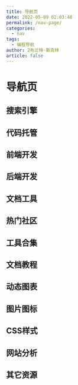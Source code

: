 ```yaml
---
title: 导航页
date: 2022-05-09 02:03:48
permalink: /nav-page/
categories: 
  - nav
tags: 
  - 编程导航
author: 2布兰特·斯克林
article: false
---
```


# 导航页

## 搜索引擎

<ClientOnly>
  <NavCard :cardData="cardData0" :cardListSize=3 carTitlColor="#000" carHoverColor="#000" />
</ClientOnly>

## 代码托管

<ClientOnly>
  <NavCard :cardData="cardData1" :cardListSize=3 carTitlColor="#000" carHoverColor="#000" />
</ClientOnly>

## 前端开发

<ClientOnly>
  <NavCard :cardData="cardData7_1" :cardListSize=3 carTitlColor="#000" carHoverColor="#000" />
</ClientOnly>

<ClientOnly>
  <NavCard :cardData="cardData7_2" :cardListSize=3 carTitlColor="#000" carHoverColor="#000" />
</ClientOnly>

<ClientOnly>
  <NavCard :cardData="cardData7_3" :cardListSize=3 carTitlColor="#000" carHoverColor="#000" />
</ClientOnly>

<ClientOnly>
  <NavCard :cardData="cardData7_4" :cardListSize=3 carTitlColor="#000" carHoverColor="#000" />
</ClientOnly>

<ClientOnly>
  <NavCard :cardData="cardData7_99" :cardListSize=3 carTitlColor="#000" carHoverColor="#000" />
</ClientOnly>

## 后端开发

<ClientOnly>
  <NavCard :cardData="cardData6" :cardListSize=3 carTitlColor="#000" carHoverColor="#000" />
</ClientOnly>

## 文档工具

<ClientOnly>
  <NavCard :cardData="cardData5" :cardListSize=3 carTitlColor="#000" carHoverColor="#000" />
</ClientOnly>

## 热门社区

<ClientOnly>
  <NavCard :cardData="cardData2" :cardListSize=3 carTitlColor="#000" carHoverColor="#000" />
</ClientOnly>

## 工具合集

<ClientOnly>
  <NavCard :cardData="cardData3" :cardListSize=3 carTitlColor="#000" carHoverColor="#000" />
</ClientOnly>

## 文档教程

<ClientOnly>
  <NavCard :cardData="cardData4" :cardListSize=3 carTitlColor="#000" carHoverColor="#000" />
</ClientOnly>

## 动态图表

<ClientOnly>
  <NavCard :cardData="cardData8" :cardListSize=3 carTitlColor="#000" carHoverColor="#000" />
</ClientOnly>

## 图片图标

<ClientOnly>
  <NavCard :cardData="cardData9" :cardListSize=3 carTitlColor="#000" carHoverColor="#000" />
</ClientOnly>

## CSS样式

<ClientOnly>
  <NavCard :cardData="cardData10" :cardListSize=3 carTitlColor="#000" carHoverColor="#000" />
</ClientOnly>

## 网站分析

<ClientOnly>
  <NavCard :cardData="cardData11" :cardListSize=3 carTitlColor="#000" carHoverColor="#000" />
</ClientOnly>

## 其它资源

<ClientOnly>
  <NavCard :cardData="cardData99" :cardListSize=4 carTitlColor="#000" carHoverColor="#000" />
</ClientOnly>

<script>
export default {
    data() {
    return {
      // 搜索引擎
      cardData0: [
        {
          id: '0',
          cardSrc: "http://www.baidu.com/",
          cardImgSrc: "https://cdn.jsdelivr.net/gh/Kele-Bingtang/static/img/tools/20220104224044.png",
          cardName: "百度",
          cardContent:
            "百度——全球最大的中文搜索引擎及最大的中文网站，全球领先的人工智能公司",
        },
        {
          cardSrc: "http://www.google.com/",
          cardImgSrc: "https://cdn.jsdelivr.net/gh/Kele-Bingtang/static/img/tools/20220104225539.png",
          cardName: "Google",
          cardContent:
            "全球最大的搜索引擎公司",
        },
        {
          cardSrc: "https://www.bing.com/",
          cardImgSrc: "https://cdn.jsdelivr.net/gh/Kele-Bingtang/static/img/tools/20220104224430.png",
          cardName: "Bing",
          cardContent:
            "微软公司推出的用以取代Live Search的搜索引擎",
        },
      ],
      // 代码托管
      cardData1: [
        {
          id: '1',
          cardSrc: "https://github.com/",
          cardImgSrc: "https://img0.baidu.com/it/u=2382900870,3325593570&fm=26&fmt=auto",
          cardName: "Github",
          cardContent:
            "GitHub是一个面向开源及私有软件项目的托管平台",
        },
        {
          cardSrc: "https://gitee.com/",
          cardImgSrc: "https://cdn.jsdelivr.net/gh/Kele-Bingtang/static/img/tools/20220104231432.png",
          cardName: "Gitee",
          cardContent:
            "开源中国旗下的代码托管平台：码云",
        },
        {
          cardSrc: "https://vercel.com/",
          cardImgSrc: "https://cdn.jsdelivr.net/gh/Kele-Bingtang/static/img/tools/20220105210701.png",
          cardName: "Vercel",
          cardContent:
            "Vercel 是前端框架和静态站点的平台，旨在与您的无头内容、商业或数据库集成",
        },
        {
          cardSrc: "https://coding.net/",
          cardImgSrc: "https://cdn.jsdelivr.net/gh/Kele-Bingtang/static/img/tools/20220104231517.png",
          cardName: "Coding",
          cardContent:
            "一站式 DevOps，提升研发效能",
        },
      ],
      // 热门社区
      cardData2: [
        {
          id: '2',
          cardSrc: "http://www.csdn.net/",
          cardImgSrc: "https://cdn.jsdelivr.net/gh/Kele-Bingtang/static/img/tools/20220104232713.png",
          cardName: "CDSN",
          cardContent:
            "中国专业IT社区CSDN",
        },
        {
          cardSrc: "http://www.cnblogs.com/",
          cardImgSrc: "https://cdn.jsdelivr.net/gh/Kele-Bingtang/static/img/tools/20220104232039.png",
          cardName: "博客园",
          cardContent:
            "开发者的网上家园",
        },
        {
          cardSrc: "https://www.oschina.net/",
          cardImgSrc: "https://cdn.jsdelivr.net/gh/Kele-Bingtang/static/img/tools/20220104232755.png",
          cardName: "OSChina",
          cardContent:
            "中国最大的开源技术社区",
        },
        {
          cardSrc: "https://segmentfault.com/",
          cardImgSrc: "https://cdn.jsdelivr.net/gh/Kele-Bingtang/static/img/tools/20220105210328.png",
          cardName: "饭否",
          cardContent:
            "中国领先的开发者技术社区",
        },
        {
          cardSrc: "https://juejin.im/",
          cardImgSrc: "https://cdn.jsdelivr.net/gh/Kele-Bingtang/static/img/tools/20220104233516.svg",
          cardName: "掘金",
          cardContent:
            "掘金是一个帮助开发者成长的社区，是一个面向互联网技术人的内容分享平台",
        },
        {
          cardSrc: "https://www.linuxidc.com/",
          cardImgSrc: "https://cdn.jsdelivr.net/gh/Kele-Bingtang/static/img/tools/20220104233249.png",
          cardName: "Linux公社",
          cardContent:
            "Linux系统门户网站",
        },
        {
          cardSrc: "https://www.ibm.com/developerworks/cn/",
          cardImgSrc: "https://cdn.jsdelivr.net/gh/Kele-Bingtang/static/img/tools/20220104233311.png",
          cardName: "IBM 开发者",
          cardContent:
            "IBM开发者社区",
        },
        {
          cardSrc: "https://www.jianshu.com/",
          cardImgSrc: "https://cdn.jsdelivr.net/gh/Kele-Bingtang/static/img/tools/20220111001422.png",
          cardName: "简书",
          cardContent:
            "简书是一个优质的创作社区,在这里,你可以任性地创作,一篇短文、一张照片、一首诗、一幅画……我们相信,每个人都是生活中的艺术家,有着无穷的创造力",
        },
        {
          cardSrc: "https://stackoverflow.com/",
          cardImgSrc: "https://cdn.jsdelivr.net/gh/Kele-Bingtang/static/img/tools/20220111001325.png",
          cardName: "stack overflow",
          cardContent:
            "Stack Overflow是最大、最值得信赖的在线社区，供开发人员学习、分享编程知识和建立职业生涯",
        },
        {
          cardSrc: "https://maliquankai.com/designnav/",
          cardImgSrc: "https://cdn.jsdelivr.net/gh/Kele-Bingtang/static/img/tools/20220111001711.png",
          cardName: "码力全开资源库",
          cardContent:
            "很全很强大，独立开发者/设计干货/优质利器/工具资源",
        },
        {
          cardSrc: "https://www.infoq.cn/topic/Front-end",
          cardImgSrc: "https://cdn.jsdelivr.net/gh/Kele-Bingtang/static/img/tools/20220111001811.png",
          cardName: "InfoQ",
          cardContent:
            "在新陈代谢旺盛的前端领域，帮助开发者把握前端未来的方向，关注科技企业的前端实践，在这里看到前端的远端",
        },
      ],
      // 工具合集
      cardData3: [
        {
          id: '3',
          cardSrc: "https://c.runoob.com/",
          cardImgSrc: "https://cdn.jsdelivr.net/gh/Kele-Bingtang/static/img/tools/20220104234003.png",
          cardName: "菜鸟工具",
          cardContent:
            "菜鸟教程提供的工具集",
        },
        {
          cardSrc: "https://tool.oschina.net/",
          cardImgSrc: "https://cdn.jsdelivr.net/gh/Kele-Bingtang/static/img/tools/20220104232755.png",
          cardName: "工具",
          cardContent:
            "开源中国在线工具",
        },
        {
          cardSrc: "https://tool.lu//",
          cardImgSrc: "https://cdn.jsdelivr.net/gh/Kele-Bingtang/static/img/tools/20220104234610.png",
          cardName: "Tool工具箱",
          cardContent:
            "程序员的工具箱",
        },
        {
          cardSrc: "http://tools.jb51.net/",
          cardImgSrc: "https://cdn.jsdelivr.net/gh/Kele-Bingtang/static/img/tools/20220104234502.png",
          cardName: "脚本之家",
          cardContent:
            "脚本之家旗下的工具箱",
        },
        {
          cardSrc: "https://123.w3cschool.cn/webtools/",
          cardImgSrc: "https://cdn.jsdelivr.net/gh/Kele-Bingtang/static/img/tools/20220104234731.png",
          cardName: "W3Cschool",
          cardContent:
            "W3Cschool旗下的工具箱",
        },
        {
          cardSrc: "https://gitee.com/explore/all/",
          cardImgSrc: "https://cdn.jsdelivr.net/gh/Kele-Bingtang/static/img/tools/20220104231432.png",
          cardName: "Gitee开源",
          cardContent:
            "Gitee 开源项目推荐列表",
        },
        {
          cardSrc: "https://cloudconvert.com/",
          cardImgSrc: "https://cdn.jsdelivr.net/gh/Kele-Bingtang/static/img/tools/20220104234641.png",
          cardName: "云转换",
          cardContent:
            "在线转化压缩包、字体、图片、视频、电子书",
        },
      ],
      // 文档教程
      cardData4: [
        {
          id: '4',
          cardSrc: "https://www.runoob.com/",
          cardImgSrc: "https://cdn.jsdelivr.net/gh/Kele-Bingtang/static/img/tools/20220104234903.png",
          cardName: "菜鸟教程",
          cardContent:
            "菜鸟教程集合",
        },
        {
          cardSrc: "https://www.w3cschool.cn/tutorial/",
          cardImgSrc: "https://cdn.jsdelivr.net/gh/Kele-Bingtang/static/img/tools/20220104234912.png",
          cardName: "w3cschool",
          cardContent:
            "w3cschool主要为初学者技术的人员提供在线学习教程和日常技术资料查询服务",
        },
        {
          cardSrc: "https://www.w3school.com.cn/",
          cardImgSrc: "https://cdn.jsdelivr.net/gh/Kele-Bingtang/static/img/tools/20220104234958.png",
          cardName: "w3cschool",
          cardContent:
            "W3School 是因特网上最大的 WEB 开发者资源，其中包括全面的教程、完善的参考手册以及庞大的代码库",
        },
        {
          cardSrc: "https://developer.mozilla.org/zh-CN/docs/Learn/",
          cardImgSrc: "https://cdn.jsdelivr.net/gh/Kele-Bingtang/static/img/tools/20220104235346.png",
          cardName: "MDN",
          cardContent:
            "源于开发者，服务开发者",
        },
        {
          cardSrc: "https://www.javatpoint.com/",
          cardImgSrc: "https://cdn.jsdelivr.net/gh/Kele-Bingtang/static/img/tools/20220104235316.png",
          cardName: "JavaPoint",
          cardContent:
            "The Best Portal to Learn Technologies",
        },
      ],
      // 文档工具
      cardData5: [
        {
          id: '5',
          cardSrc: "https://vuepress.vuejs.org/zh/",
          cardImgSrc: "https://cdn.jsdelivr.net/gh/Kele-Bingtang/static/img/tools/20220105000146.png",
          cardName: "VuePress",
          cardContent:
            "Vue 驱动的静态网站生成器，本项目就是使用VuePress开发的",
        },
        {
          cardSrc: "https://doc.xugaoyi.com/",
          cardImgSrc: "https://cdn.jsdelivr.net/gh/xugaoyi/image_store/blog/20200409124835.png",
          cardName: "vuepress-theme-vdoing",
          cardContent:
            "🚀一款简洁高效的 VuePress 知识管理&博客 主题",
        },
        {
          cardSrc: "https://hexo.io/zh-cn/",
          cardImgSrc: "https://d33wubrfki0l68.cloudfront.net/6657ba50e702d84afb32fe846bed54fba1a77add/827ae/logo.svg",
          cardName: "Hexo",
          cardContent:
            "快速、简洁且高效的博客框架",
        },
        {
          cardSrc: "https://www.yuque.com/",
          cardImgSrc: "https://cdn.jsdelivr.net/gh/Kele-Bingtang/static/img/tools/20220105213419.png",
          cardName: "语雀",
          cardContent:
            "新一代云端知识库，个人笔记与知识创作，团队协同与知识沉淀",
        },
        {
          cardSrc: "https://www.gitbook.com/",
          cardImgSrc: "https://cdn.jsdelivr.net/gh/Kele-Bingtang/static/img/tools/20220105000040.png",
          cardName: "Gitbook",
          cardContent:
            "一个先进可定制的文档格式工具",
        },
        {
          cardSrc: "https://docsify.js.org/#/zh-cn/",
          cardImgSrc: "https://cdn.jsdelivr.net/gh/Kele-Bingtang/static/img/tools/20220105000115.png",
          cardName: "Docsify",
          cardContent:
            "一个神奇的文档网站生成工具",
        },
      ],
      // 后端开发
      cardData6: [
        {
          id: '6',
          cardSrc: "https://spring.io/projects/spring-boot/",
          cardImgSrc: "https://cdn.jsdelivr.net/gh/Kele-Bingtang/static/img/tools/20220105000450.png",
          cardName: "Spring",
          cardContent:
            "Spring框架是一个开放源代码的J2EE应用程序框架",
        },
        {
          cardSrc: "https://mybatis.org/mybatis-3/zh/index.html",
          cardImgSrc: "https://cdn.jsdelivr.net/gh/Kele-Bingtang/static/img/tools/20220105000812.png",
          cardName: "MyBatis",
          cardContent:
            "MyBatis 是一款优秀的持久层框架，它支持定制化 SQL、存储过程以及高级映射",
        },
        {
          cardSrc: "https://mybatis.plus/",
          cardImgSrc: "https://cdn.jsdelivr.net/gh/Kele-Bingtang/static/img/tools/20220105000613.png",
          cardName: "MyBatis Plus",
          cardContent:
            "MyBatis 的增强工具，在 MyBatis 的基础上只做增强不做改变，为简化开发、提高效率而生",
        },
        {
          cardSrc: "https://mvnrepository.com/",
          cardImgSrc: "https://cdn.jsdelivr.net/gh/Kele-Bingtang/static/img/tools/20220105000653.png",
          cardName: "Maven",
          cardContent:
            "Maven 仓库检索，非常常用",
        },
        {
          cardSrc: "https://docs.gradle.org/current/userguide/userguide.html",
          cardImgSrc: "https://cdn.jsdelivr.net/gh/Kele-Bingtang/static/img/tools/20220105000729.png",
          cardName: "Gradle",
          cardContent:
            "基于Apache Ant和Apache Maven概念的项目自动化构建开源工具",
        },
      ],
      // 前端开发
      // Vue UI
      cardData7_1: [
        {
          id: '7_1',
          title: 'Vue & UI',
          cardSrc: "https://cn.vuejs.org/",
          cardImgSrc: "https://cdn.jsdelivr.net/gh/Kele-Bingtang/static/img/tools/20220105001047.png",
          cardName: "Vue",
          cardContent:
            "渐进式 JavaScript 框架",
        },
        {
          cardSrc: "https://element.eleme.cn/#/zh-CN/",
          cardImgSrc: "https://cdn.jsdelivr.net/gh/Kele-Bingtang/static/img/tools/20220105001602.png",
          cardName: "Element-UI",
          cardContent:
            "Element，一套为开发者、设计师和产品经理准备的基于 Vue 的桌面端组件库",
        },
        {
          cardSrc: "https://next.antdv.com/docs/vue/introduce-cn/",
          cardImgSrc: "https://cdn.jsdelivr.net/gh/Kele-Bingtang/static/img/tools/20220105223748.svg",
          cardName: "Ant Design Vue",
          cardContent:
            "Vue UI 之 Ant Design Vue，蚂蚁金服的 Vue 框架",
        },
        {
          cardSrc: "https://www.iviewui.com/",
          cardImgSrc: "https://cdn.jsdelivr.net/gh/Kele-Bingtang/static/img/tools/20220105001656.png",
          cardName: "View UI",
          cardContent:
            "View UI 是一套基于 Vue.js 的高质量UI 组件库",
        },
        {
          cardSrc: "https://youzan.github.io/vant/#/zh-CN/",
          cardImgSrc: "https://img01.yzcdn.cn/vant/logo.png",
          cardName: "Vant",
          cardContent:
            "轻量、可靠的移动端 Vue 组件库",
        },
      ],
      // React UI
      cardData7_2: [
        {
          id: '7_2',
          title: 'React & UI',
          cardSrc: "https://react.docschina.org/",
          cardImgSrc: "https://cdn.jsdelivr.net/gh/Kele-Bingtang/static/img/tools/20220105001206.png",
          cardName: "React",
          cardContent:
            "用于构建用户界面的 JavaScript 库",
        },
        {
          cardSrc: "https://ant.design/index-cn",
          cardImgSrc: "https://cdn.jsdelivr.net/gh/Kele-Bingtang/static/img/tools/20220105223748.svg",
          cardName: "Ant Design",
          cardContent:
            "React 开箱即用的中台前端/设计解决方案",
        },
        {
          cardSrc: "https://react-bootstrap.github.io/",
          cardImgSrc: "https://cdn.jsdelivr.net/gh/Kele-Bingtang/static/img/tools/20220105224229.png",
          cardName: "Ant Design Vue",
          cardContent:
            "最流行的前端框架 bootstrap，为 React 适配",
        },
        {
          cardSrc: "https://mui.com/",
          cardImgSrc: "https://cdn.jsdelivr.net/gh/Kele-Bingtang/static/img/tools/20220105224500.png",
          cardName: "MATERIAL-UI",
          cardContent:
            "View UI 是一套基于 Vue.js 的高质量UI 组件库",
        },
        {
          cardSrc: "https://youzan.github.io/vant/#/zh-CN/",
          cardImgSrc: "https://img01.yzcdn.cn/vant/logo.png",
          cardName: "Vant",
          cardContent:
            "轻量、可靠的移动端 Vue 组件库",
        },
      ],
      // React UI
      cardData7_3: [
        {
          id: '7_3',
          title: '效果组件',
          cardSrc: "https://animate.style/",
          cardImgSrc: "https://cdn.jsdelivr.net/gh/Kele-Bingtang/static/img/tools/20220105233408.png",
          cardName: "Animate.css",
          cardContent:
            "动画库",
        },
        {
          cardSrc: "https://www.swiper.com.cn/",
          cardImgSrc: "https://cdn.jsdelivr.net/gh/Kele-Bingtang/static/img/tools/20220105233615.png",
          cardName: "Swiper",
          cardContent:
            "轮播组件",
        },
        {
          cardSrc: "http://www.mescroll.com/",
          cardImgSrc: "https://cdn.jsdelivr.net/gh/Kele-Bingtang/static/img/tools/20220105233730.png",
          cardName: "mescroll",
          cardContent:
            "下拉刷新和上拉加载框架-基于原生JS",
        },
      ],
      // 工具类
      cardData7_4: [
        {
          id: '7_4',
          title: '工具类',
          cardSrc: "https://www.lodashjs.com/",
          cardImgSrc: "https://www.lodashjs.com/img/lodash.png",
          cardName: "Lodash",
          cardContent:
            "Lodash 是一个一致性、模块化、高性能的 JavaScript 实用工具库",
        },
        {
          cardSrc: "https://dayjs.fenxianglu.cn/",
          cardImgSrc: "https://cdn.jsdelivr.net/gh/Kele-Bingtang/static/img/tools/20220110235754.png",
          cardName: "Day.js",
          cardContent:
            "Day.js是一个极简的JavaScript库，可以为现代浏览器解析、验证、操作和显示日期和时间",
        },
        {
          cardSrc: "https://github.com/hustcc/timeago.js",
          cardImgSrc: "https://cdn.jsdelivr.net/gh/Kele-Bingtang/static/img/tools/20220111000119.png",
          cardName: "Timeago.js",
          cardContent:
            "相对时间，如N小时前",
        },
        {
          cardSrc: "https://echarts.apache.org/zh/index.html",
          cardImgSrc: "https://cdn.jsdelivr.net/gh/apache/echarts-website@asf-site/zh/images/logo.png?_v_=20200710_1",
          cardName: "Apache ECharts",
          cardContent:
            "一个基于 JavaScript 的开源可视化图表库",
        },
        {
          cardSrc: "https://pandao.github.io/editor.md/",
          cardImgSrc: "https://cdn.jsdelivr.net/gh/Kele-Bingtang/static/img/tools/20220111000050.png",
          cardName: "Meditor.md",
          cardContent:
            "开源在线 Markdown 编辑器",
        },
        {
          cardSrc: "https://github.com/validatorjs/validator.js",
          cardImgSrc: "https://cdn.jsdelivr.net/gh/Kele-Bingtang/static/img/tools/20220111000249.png",
          cardName: "validator.js",
          cardContent:
            "表单验证库",
        },
      ],
      // 其他
      cardData7_99: [
        {
          id: '7_99',
          title: '其他',
          cardSrc: "https://www.bootcss.com/",
          cardImgSrc: "https://cdn.jsdelivr.net/gh/Kele-Bingtang/static/img/tools/20220105000409.png",
          cardName: "BootStrap",
          cardContent:
            "简洁、直观、强悍的前端开发框架，让web开发更迅速、简单",
        },
        {
          cardSrc: "https://www.npmjs.cn/",
          cardImgSrc: "https://cdn.jsdelivr.net/gh/Kele-Bingtang/static/img/tools/20220105001006.png",
          cardName: "NPM",
          cardContent:
            "NodeJS 包管理文档",
        },
        {
          cardSrc: "https://www.angularjs.net.cn/",
          cardImgSrc: "https://cdn.jsdelivr.net/gh/Kele-Bingtang/static/img/tools/20220105001414.png",
          cardName: "AngularJS",
          cardContent:
            "AngularJS是一款优秀的前端JS框架",
        },
        {
          cardSrc: "https://electronjs.org/",
          cardImgSrc: "https://cdn.jsdelivr.net/gh/Kele-Bingtang/static/img/tools/20220105001728.png",
          cardName: "Electron",
          cardContent:
            "Electron 是一个赋力前端进行跨平台开发的框架,让开发人员使用 JavaScript，HTML 和 CSS 等前端技术构建跨平台的桌面应用",
        },
        {
          cardSrc: "https://caniuse.com/",
          cardImgSrc: "https://cdn.jsdelivr.net/gh/Kele-Bingtang/static/img/tools/20220105001759.png",
          cardName: "can i use",
          cardContent:
            "前端常用网站了,查看不同属性和方法的兼容性",
        },
      ],
      // 动态图表
      cardData8: [
        {
          id: '8',
          cardSrc: "https://www.echartsjs.com/examples/zh/index.html",
          cardImgSrc: "https://cdn.jsdelivr.net/gh/Kele-Bingtang/static/img/tools/20220105014053.png",
          cardName: "Echarts",
          cardContent:
            "百度开发的可定制的数据可视化图表，已经捐给Apache",
        },
        {
          cardSrc: "https://antv.vision/zh",
          cardImgSrc: "https://cdn.jsdelivr.net/gh/Kele-Bingtang/static/img/tools/20220105014146.png",
          cardName: "AntV",
          cardContent:
            "蚂蚁金服全新一代数据可视化解决方案，致力于提供一套简单方便、专业可靠、无限可能的数据可视化最佳实践",
        },
        {
          cardSrc: "https://d3js.org/",
          cardImgSrc: "https://cdn.jsdelivr.net/gh/Kele-Bingtang/static/img/tools/20220105014223.png",
          cardName: "D3",
          cardContent:
            "用动态图形显示数据的JavaScript库",
        },
        {
          cardSrc: "https://threejs.org/",
          cardImgSrc: "https://cdn.jsdelivr.net/gh/Kele-Bingtang/static/img/tools/20220105014307.png",
          cardName: "ThreeJs",
          cardContent:
            "运行在浏览器中的3D 引擎",
        },
        {
          cardSrc: "https://www.highcharts.com/",
          cardImgSrc: "https://cdn.jsdelivr.net/gh/Kele-Bingtang/static/img/tools/20220105014337.png",
          cardName: "HighCharts",
          cardContent:
            "兼容 IE6+、支持移动端、图表类型丰富的HTML5交互性图表库",
        },
        {
          cardSrc: "https://www.chartjs.org/",
          cardImgSrc: "https://cdn.jsdelivr.net/gh/Kele-Bingtang/static/img/tools/20220105014412.png",
          cardName: "ChartJs",
          cardContent:
            "基于 HTML5 的 JavaScript 图表库",
        },
        {
          cardSrc: "http://www.flotcharts.org/",
          cardImgSrc: "https://cdn.jsdelivr.net/gh/Kele-Bingtang/static/img/tools/20220105014448.png",
          cardName: "FlotCharts",
          cardContent:
            "基于jQuery的Charts，Grafana就是用的它",
        },
      ],
      // 图片图标
      cardData9: [
        {
          id: '9',
          cardSrc: "http://fontawesome.dashgame.com/",
          cardImgSrc: "https://cdn.jsdelivr.net/gh/Kele-Bingtang/static/img/tools/20220105014740.png",
          cardName: "fonta Wesome",
          cardContent:
            "完美的图标字体库",
        },
        {
          cardSrc: "https://squoosh.app/",
          cardImgSrc: "https://cdn.jsdelivr.net/gh/Kele-Bingtang/static/img/tools/20220105014911.png",
          cardName: "Squoosh",
          cardContent:
            "谷歌出品在线免费图片压缩工具神器",
        },
        {
          cardSrc: "http://zhitu.isux.us/",
          cardImgSrc: "https://cdn.jsdelivr.net/gh/Kele-Bingtang/static/img/tools/20220105014955.png",
          cardName: "智图",
          cardContent:
            "腾讯出品，在线图片压缩，支持转成 webP 处理静态图片时候很好用",
        },
        {
          cardSrc: "https://www.picdiet.com/zh-cn",
          cardImgSrc: "https://cdn.jsdelivr.net/gh/Kele-Bingtang/static/img/tools/20220105015040.png",
          cardName: "Picdiet",
          cardContent:
            "Picdiet是一款在线批量压缩图片神器，它不需要后端服务器或者API的支持，仅通过你的浏览器来压缩图片大小，这意味着它压缩图片极快并且不会导致隐私或敏感图片泄漏",
        },
        {
          cardSrc: "http://www.aigei.com/bgremover/",
          cardImgSrc: "https://cdn.jsdelivr.net/gh/Kele-Bingtang/static/img/tools/20220105015116.png",
          cardName: "Bgremover",
          cardContent:
            "在线图片去底工具",
        },
        {
          cardSrc: "https://www.photopea.com/",
          cardImgSrc: "https://cdn.jsdelivr.net/gh/Kele-Bingtang/static/img/tools/20220105015154.png",
          cardName: "Photopea",
          cardContent:
            "网页版本 Photoshop，非常强大",
        },
        {
          cardSrc: "https://www.iconfont.cn/",
          cardImgSrc: "https://cdn.jsdelivr.net/gh/Kele-Bingtang/static/img/tools/20220105015248.png",
          cardName: "Iconfont",
          cardContent:
            "阿里妈妈MUX倾力打造的矢量图标管理、交流平台。设计师将图标上传到Iconfont平台，用户可以自定义下载多种格式的icon，平台也可将图标转换为字体，便于前端工程师自由调整与调用",
        },
        {
          cardSrc: "http://cssicon.space/",
          cardImgSrc: "https://cdn.jsdelivr.net/gh/Kele-Bingtang/static/img/tools/20220105015322.png",
          cardName: "Css Icon",
          cardContent:
            "所有的 icon 都是纯 css 画的 缺点：icon 不够多",
        },
      ],
      // CSS样式
      cardData10: [
        {
          id: '10',
          cardSrc: "http://sass.bootcss.com/",
          cardImgSrc: "https://cdn.jsdelivr.net/gh/Kele-Bingtang/static/img/tools/20220105015622.png",
          cardName: "SAAS",
          cardContent:
            "Sass 是成熟、稳定、强大的 CSS 扩展语言",
        },
        {
          cardSrc: "https://stylus.bootcss.com/",
          cardImgSrc: "https://cdn.jsdelivr.net/gh/Kele-Bingtang/static/img/tools/20220105015650.png",
          cardName: "Stylus",
          cardContent:
            "富于表现力、动态的、健壮的 CSS",
        },
        {
          cardSrc: "https://less.bootcss.com/",
          cardImgSrc: "https://cdn.jsdelivr.net/gh/Kele-Bingtang/static/img/tools/20220105015753.png",
          cardName: "Less",
          cardContent:
            "给 CSS 加点料",
        },
        {
          cardSrc: "http://apps.eky.hk/css-triangle-generator/",
          cardImgSrc: "https://cdn.jsdelivr.net/gh/Kele-Bingtang/static/img/tools/20220105015906.png",
          cardName: "CSS riangle",
          cardContent:
            "帮你快速用 css 做出三角形",
        },
        {
          cardSrc: "http://www.cssarrowplease.com/",
          cardImgSrc: "https://cdn.jsdelivr.net/gh/Kele-Bingtang/static/img/tools/20220105015951.png",
          cardName: "CSS Arrow",
          cardContent:
            "帮你做对话框三角的",
        },
        {
          cardSrc: "hhttps://bennettfeely.com/image-effects/",
          cardImgSrc: "https://cdn.jsdelivr.net/gh/Kele-Bingtang/static/img/tools/20220105020027.png",
          cardName: "CSS Effects",
          cardContent:
            "图片CSS样式控制",
        },
        {
          cardSrc: "https://app.zeplin.io/",
          cardImgSrc: "https://cdn.jsdelivr.net/gh/Kele-Bingtang/static/img/tools/20220105020107.png",
          cardName: "zeplin",
          cardContent:
            "前端和设计师神器，有标注、Style Guide、版本管理、简单的团队协作，重点是前端不用写css 了，复制就可以了",
        },
        {
          cardSrc: "hhttp://bennettfeely.com/clippy/",
          cardImgSrc: "https://cdn.jsdelivr.net/gh/Kele-Bingtang/static/img/tools/20220105020107.png",
          cardName: "clippy",
          cardContent:
            "在线帮你使用 css clip-path 做出各种形状的图形",
        },
      ],
      // 网站分析
      cardData11: [
        {
          id: '11',
          cardSrc: "https://tongji.baidu.com/",
          cardImgSrc: "https://cdn.jsdelivr.net/gh/Kele-Bingtang/static/img/tools/20220104224044.png",
          cardName: "百度统计",
          cardContent:
            "基于百度大数据能力,实现全域数据自动化采集、融合多种模型算法,赋能企业深入分析洞察用户行为,以驱动用户运营策略优化、产品用户体验提升及全渠道归因最大化转化效果",
        },
        {
          cardSrc: "https://ziyuan.baidu.com/",
          cardImgSrc: "https://cdn.jsdelivr.net/gh/Kele-Bingtang/static/img/tools/20220104224044.png",
          cardName: "百度资源",
          cardContent:
            "百度搜索面向合作伙伴的官方平台，为开发者、内容创作者、站点管理者等伙伴，提供优化工具、数据、课程、Q&A等服务，助力资源进入搜索，同时提供搜索项目合作机会，让优质资源脱颖而出",
        },
        {
          cardSrc: "https://developers.google.cn/analytics/",
          cardImgSrc: "https://cdn.jsdelivr.net/gh/Kele-Bingtang/static/img/tools/20220105214915.svg",
          cardName: "谷歌分析",
          cardContent:
            "收集、配置并分析您的数据,助力您覆盖最理想的受众群体",
        },
        {
          cardSrc: "https://www.aicesu.cn/",
          cardImgSrc: "https://cdn.jsdelivr.net/gh/Kele-Bingtang/static/img/tools/20220105214633.png",
          cardName: "爱测速",
          cardContent:
            "谷歌网站测速 PageSpeed Insights - Google网页性能优化测试，全面分析提升网页加载速度与网站测试评分",
        },
        {
          cardSrc: "https://www.boce.com/",
          cardImgSrc: "https://cdn.jsdelivr.net/gh/Kele-Bingtang/static/img/tools/20220105215329.svg",
          cardName: "BOCE",
          cardContent:
            "拨测-免费的域名检测工具网-网站测速-ping检测-域名污染-域名被墙-dns查询-IPv6网站测试-路由跟踪查询-劫持检测",
        },
      ],
      // 其它资源
      cardData99: [
        {
          id: '99',
          cardSrc: "https://astexplorer.net/",
          cardImgSrc: "https://cdn.jsdelivr.net/gh/Kele-Bingtang/static/img/tools/20220105020107.png",
          cardName: "astexplorer",
          cardContent: "一个在线 ast 生成器",
        },
        {
          cardSrc: "https://30secondsofcode.org/",
          cardImgSrc: "https://cdn.jsdelivr.net/gh/Kele-Bingtang/static/img/tools/20220105020107.png",
          cardName: "30 seconds of code",
          cardContent:
            "收集了许多有用的代码小片段",
        },
        {
          cardSrc: "https://jex.im/regulex/",
          cardImgSrc: "https://cdn.jsdelivr.net/gh/Kele-Bingtang/static/img/tools/20220105020107.png",
          cardName: "jex",
          cardContent:
            "正则可视化网站，配合上面的 Regular Expressions，写正则方便很多",
        },
        {
          cardSrc: "https://jsfiddle.net/",
          cardImgSrc: "https://cdn.jsdelivr.net/gh/Kele-Bingtang/static/img/tools/20220105020107.png",
          cardName: "jsfiddle",
          cardContent:
            "在线运行代码网站 很不错，可惜要翻墙",
        },
        {
          cardSrc: "https://codepan.net/",
          cardImgSrc: "https://cdn.jsdelivr.net/gh/Kele-Bingtang/static/img/tools/20220105020107.png",
          cardName: "codepan",
          cardContent:
            "在线运行代码网站 不用翻墙，可以自己部署",
        },
        {
          cardSrc: "https://fiddle.md/",
          cardImgSrc: "https://cdn.jsdelivr.net/gh/Kele-Bingtang/static/img/tools/20220105020107.png",
          cardName: "fiddle.md",
          cardContent:
            "一个方便的在线共享 markdown 在线笔试题一般都用这个",
        },
        {
          cardSrc: "https://www.jsdelivr.com/",
          cardImgSrc: "https://cdn.jsdelivr.net/gh/Kele-Bingtang/static/img/tools/20220105020107.png",
          cardName: "jsdelivr",
          cardContent:
            "cdn 服务",
        },
        {
          cardSrc: "https://unpkg.com/",
          cardImgSrc: "https://cdn.jsdelivr.net/gh/Kele-Bingtang/static/img/tools/20220105020107.png",
          cardName: "unpkg",
          cardContent:
            "常用的 cdn 服务",
        },
        {
          cardSrc: "https://coderpad.io/",
          cardImgSrc: "https://cdn.jsdelivr.net/gh/Kele-Bingtang/static/img/tools/20220105020107.png",
          cardName: "coderpad",
          cardContent:
            "远程面试的神器，可以让面试者远程写代码 不过需要翻墙",
        },
        {
          cardSrc: "http://www.icode.live/",
          cardImgSrc: "https://cdn.jsdelivr.net/gh/Kele-Bingtang/static/img/tools/20220105020107.png",
          cardName: "icode",
          cardContent:
            "有赞团队出品的 coderpad 可以互补，它不需要翻墙",
        },
        {
          cardSrc: "https://www.codeadvice.io/",
          cardImgSrc: "https://cdn.jsdelivr.net/gh/Kele-Bingtang/static/img/tools/20220105020107.png",
          cardName: "codeadvice",
          cardContent:
            "又一个让面试者远程写代码的网址",
        },
        {
          cardSrc: "https://snipper.io/",
          cardImgSrc: "https://cdn.jsdelivr.net/gh/Kele-Bingtang/static/img/tools/20220105020107.png",
          cardName: "snipper",
          cardContent:
            "一个代码协同的网站。你新建一个代码片段，然后把网址分享给其他人，就可以看到他们的实时编辑",
        },
        {
          cardSrc: "https://codesandbox.io/",
          cardImgSrc: "https://cdn.jsdelivr.net/gh/Kele-Bingtang/static/img/tools/20220105020107.png",
          cardName: "codesandbox",
          cardContent:
            "一个可以在线编辑且提供在线 demo 的网站 支持 vue react angular 多种框架 神器",
        },
        {
          cardSrc: "https://tympanus.net/codrops/",
          cardImgSrc: "https://cdn.jsdelivr.net/gh/Kele-Bingtang/static/img/tools/20220105020107.png",
          cardName: "codrops",
          cardContent:
            "上面的交互都非常酷炫",
        },
        {
          cardSrc: "https://bestofjs.org/",
          cardImgSrc: "https://cdn.jsdelivr.net/gh/Kele-Bingtang/static/img/tools/20220105020107.png",
          cardName: "bestofjs",
          cardContent:
            "查看一个项目增长经历，Star 数变化的网站，辅助你判断这个库的质量 ",
        },

      ],
    };
  },
}
</script>
